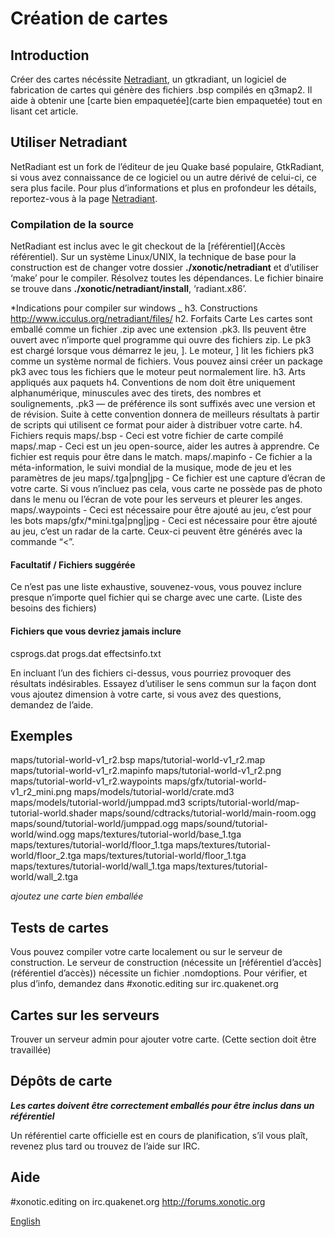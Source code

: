 Création de cartes
==================

Introduction
------------

Créer des cartes nécéssite [Netradiant](Netradiant), un gtkradiant, un logiciel de fabrication de cartes qui génère des fichiers .bsp compilés en q3map2. Il aide à obtenir une [carte bien empaquetée](carte bien empaquetée) tout en lisant cet article.

Utiliser Netradiant
-------------------

NetRadiant est un fork de l’éditeur de jeu Quake basé populaire, GtkRadiant, si vous avez connaissance de ce logiciel ou un autre dérivé de celui-ci, ce sera plus facile.
Pour plus d’informations et plus en profondeur les détails, reportez-vous à la page [Netradiant](Netradiant).

### Compilation de la source

NetRadiant est inclus avec le git checkout de la [référentiel](Accès référentiel). Sur un système Linux/UNIX, la technique de base pour la construction est de changer votre dossier **./xonotic/netradiant** et d’utiliser ‘make’ pour le compiler. Résolvez toutes les dépendances. Le fichier binaire se trouve dans **./xonotic/netradiant/install**, ‘radiant.x86’.

*Indications pour compiler sur windows \_
h3. Constructions
http://www.icculus.org/netradiant/files/
h2. Forfaits Carte
Les cartes sont emballé comme un fichier .zip avec une extension .pk3. Ils peuvent être ouvert avec n’importe quel programme qui ouvre des fichiers zip. Le pk3 est chargé lorsque vous démarrez le jeu, ]. Le moteur, ] lit les fichiers pk3 comme un système normal de fichiers. Vous pouvez ainsi créer un package pk3 avec tous les fichiers que le moteur peut normalement lire.
h3. Arts appliqués aux paquets
h4. Conventions de nom
<mapname> doit être uniquement alphanumérique, minuscules avec des tirets, des nombres et soulignements, .pk3 — de préférence ils sont suffixés avec une version et de révision. Suite à cette convention donnera de meilleurs résultats à partir de scripts qui utilisent ce format pour aider à distribuer votre carte.
h4. Fichiers requis
maps/<mapname>.bsp - Ceci est votre fichier de carte compilé
maps/<mapname>.map - Ceci est un jeu open-source, aider les autres à apprendre. Ce fichier est requis pour être dans le match.
maps/<mapname>.mapinfo - Ce fichier a la méta-information, le suivi mondial de la musique, mode de jeu et les paramètres de jeu
maps/<mapname>.tga|png|jpg - Ce fichier est une capture d’écran de votre carte. Si vous n’incluez pas cela, vous carte ne possède pas de photo dans le menu ou l’écran de vote pour les serveurs et pleurer les anges.
maps/<mapname>.waypoints - Ceci est nécessaire pour être ajouté au jeu, c’est pour les bots
maps/gfx/<mapname>*mini.tga|png|jpg - Ceci est nécessaire pour être ajouté au jeu, c’est un radar de la carte. Ceux-ci peuvent être générés avec la commande “\<”.

#### Facultatif / Fichiers suggérée

Ce n’est pas une liste exhaustive, souvenez-vous, vous pouvez inclure presque n’importe quel fichier qui se charge avec une carte. (Liste des besoins des fichiers)

#### Fichiers que vous devriez jamais inclure

csprogs.dat
progs.dat
effectsinfo.txt

En incluant l’un des fichiers ci-dessus, vous pourriez provoquer des résultats indésirables. Essayez d’utiliser le sens commun sur la façon dont vous ajoutez dimension à votre carte, si vous avez des questions, demandez de l’aide.

Exemples
--------

maps/tutorial-world-v1\_r2.bsp
maps/tutorial-world-v1\_r2.map
maps/tutorial-world-v1\_r2.mapinfo
maps/tutorial-world-v1\_r2.png
maps/tutorial-world-v1\_r2.waypoints
maps/gfx/tutorial-world-v1\_r2\_mini.png
maps/models/tutorial-world/crate.md3
maps/models/tutorial-world/jumppad.md3
scripts/tutorial-world/map-tutorial-world.shader
maps/sound/cdtracks/tutorial-world/main-room.ogg
maps/sound/tutorial-world/jumppad.ogg
maps/sound/tutorial-world/wind.ogg
maps/textures/tutorial-world/base\_1.tga
maps/textures/tutorial-world/floor\_1.tga
maps/textures/tutorial-world/floor\_2.tga
maps/textures/tutorial-world/floor\_1.tga
maps/textures/tutorial-world/wall\_1.tga
maps/textures/tutorial-world/wall\_2.tga

*ajoutez une carte bien emballée*

Tests de cartes
---------------

Vous pouvez compiler votre carte localement ou sur le serveur de construction. Le serveur de construction (nécessite un [référentiel d’accès](référentiel d’accès)) nécessite un fichier <nomdecarte>.nomdoptions. Pour vérifier, et plus d’info, demandez dans \#xonotic.editing sur irc.quakenet.org

Cartes sur les serveurs
-----------------------

Trouver un serveur admin pour ajouter votre carte. (Cette section doit être travaillée)

Dépôts de carte
---------------

***Les cartes doivent être correctement emballés pour être inclus dans un référentiel***

Un référentiel carte officielle est en cours de planification, s’il vous plaît, revenez plus tard ou trouvez de l’aide sur IRC.

Aide
----

\#xonotic.editing on irc.quakenet.org
http://forums.xonotic.org

[English](Creating_Maps)
